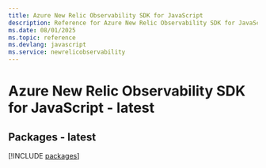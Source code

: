 ```yaml
---
title: Azure New Relic Observability SDK for JavaScript
description: Reference for Azure New Relic Observability SDK for JavaScript
ms.date: 08/01/2025
ms.topic: reference
ms.devlang: javascript
ms.service: newrelicobservability
---
```

# Azure New Relic Observability SDK for JavaScript - latest
## Packages - latest
[!INCLUDE [packages](new-relic-observability-index.md)]